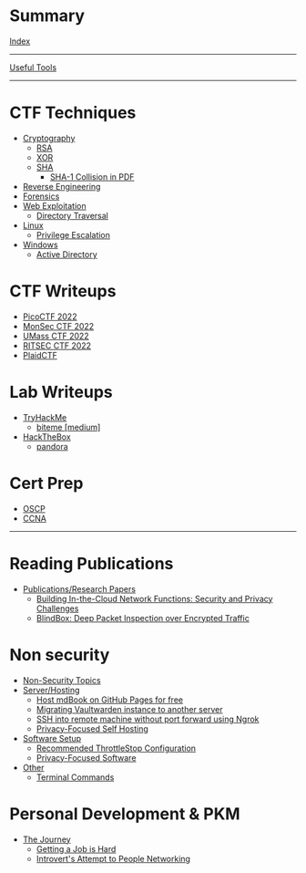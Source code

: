 # Summary

[Index](./index.md)

----

[Useful Tools]()

----

# CTF Techniques

- [Cryptography]()
	- [RSA]()
	- [XOR]()
	- [SHA]()
		- [SHA-1 Collision in PDF]()
- [Reverse Engineering]()
- [Forensics]()
- [Web Exploitation]()
	- [Directory Traversal]()
- [Linux]()
	- [Privilege Escalation]()
- [Windows]()
	- [Active Directory]()


# CTF Writeups

- [PicoCTF 2022]()
- [MonSec CTF 2022]()
- [UMass CTF 2022]()
- [RITSEC CTF 2022]()
- [PlaidCTF]()

# Lab Writeups

- [TryHackMe]()
	- [biteme [medium]]()
- [HackTheBox](labs/htb/index.md)
	- [pandora](labs/htb/pandora/pandora.md)

# Cert Prep
- [OSCP]()
- [CCNA]()

-----------------------

# Reading Publications
- [Publications/Research Papers](research/_research-index.md)
	- [Building In-the-Cloud Network Functions: Security and Privacy Challenges](research/cloud-nfv-priv-sec/summary.md)
	- [BlindBox: Deep Packet Inspection over Encrypted Traffic](research/blindbox/summary.md)

#  Non security

- [Non-Security Topics](_non-sec-index.md)
- [Server/Hosting]()
	- [Host mdBook on GitHub Pages for free]()
	- [Migrating Vaultwarden instance to another server]()
	- [SSH into remote machine without port forward using Ngrok]()
	- [Privacy-Focused Self Hosting]()
- [Software Setup]()
	- [Recommended ThrottleStop Configuration]()
	- [Privacy-Focused Software]()
- [Other]()
	- [Terminal Commands]()
# Personal Development & PKM

- [The Journey](./pkm/journey.md)
	- [Getting a Job is Hard]()
	- [Introvert's Attempt to People Networking]()
